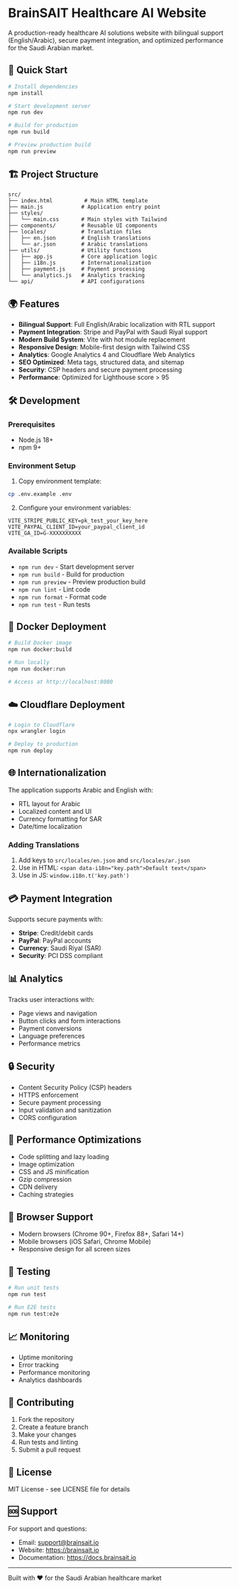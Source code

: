 # BrainSAIT Healthcare AI Website

A production-ready healthcare AI solutions website with bilingual support (English/Arabic), secure payment integration, and optimized performance for the Saudi Arabian market.

## 🚀 Quick Start

```bash
# Install dependencies
npm install

# Start development server
npm run dev

# Build for production
npm run build

# Preview production build
npm run preview
```

## 🏗️ Project Structure

```
src/
├── index.html          # Main HTML template
├── main.js            # Application entry point
├── styles/
│   └── main.css       # Main styles with Tailwind
├── components/        # Reusable UI components
├── locales/           # Translation files
│   ├── en.json        # English translations
│   └── ar.json        # Arabic translations
├── utils/             # Utility functions
│   ├── app.js         # Core application logic
│   ├── i18n.js        # Internationalization
│   ├── payment.js     # Payment processing
│   └── analytics.js   # Analytics tracking
└── api/               # API configurations
```

## 🌍 Features

- **Bilingual Support**: Full English/Arabic localization with RTL support
- **Payment Integration**: Stripe and PayPal with Saudi Riyal support
- **Modern Build System**: Vite with hot module replacement
- **Responsive Design**: Mobile-first design with Tailwind CSS
- **Analytics**: Google Analytics 4 and Cloudflare Web Analytics
- **SEO Optimized**: Meta tags, structured data, and sitemap
- **Security**: CSP headers and secure payment processing
- **Performance**: Optimized for Lighthouse score > 95

## 🛠️ Development

### Prerequisites

- Node.js 18+ 
- npm 9+

### Environment Setup

1. Copy environment template:
```bash
cp .env.example .env
```

2. Configure your environment variables:
```env
VITE_STRIPE_PUBLIC_KEY=pk_test_your_key_here
VITE_PAYPAL_CLIENT_ID=your_paypal_client_id
VITE_GA_ID=G-XXXXXXXXXX
```

### Available Scripts

- `npm run dev` - Start development server
- `npm run build` - Build for production
- `npm run preview` - Preview production build
- `npm run lint` - Lint code
- `npm run format` - Format code
- `npm run test` - Run tests

## 🐳 Docker Deployment

```bash
# Build Docker image
npm run docker:build

# Run locally
npm run docker:run

# Access at http://localhost:8080
```

## ☁️ Cloudflare Deployment

```bash
# Login to Cloudflare
npx wrangler login

# Deploy to production
npm run deploy
```

## 🌐 Internationalization

The application supports Arabic and English with:

- RTL layout for Arabic
- Localized content and UI
- Currency formatting for SAR
- Date/time localization

### Adding Translations

1. Add keys to `src/locales/en.json` and `src/locales/ar.json`
2. Use in HTML: `<span data-i18n="key.path">Default text</span>`
3. Use in JS: `window.i18n.t('key.path')`

## 💳 Payment Integration

Supports secure payments with:

- **Stripe**: Credit/debit cards
- **PayPal**: PayPal accounts
- **Currency**: Saudi Riyal (SAR)
- **Security**: PCI DSS compliant

## 📊 Analytics

Tracks user interactions with:

- Page views and navigation
- Button clicks and form interactions
- Payment conversions
- Language preferences
- Performance metrics

## 🔒 Security

- Content Security Policy (CSP) headers
- HTTPS enforcement
- Secure payment processing
- Input validation and sanitization
- CORS configuration

## 🎯 Performance Optimizations

- Code splitting and lazy loading
- Image optimization
- CSS and JS minification
- Gzip compression
- CDN delivery
- Caching strategies

## 📱 Browser Support

- Modern browsers (Chrome 90+, Firefox 88+, Safari 14+)
- Mobile browsers (iOS Safari, Chrome Mobile)
- Responsive design for all screen sizes

## 🧪 Testing

```bash
# Run unit tests
npm run test

# Run E2E tests
npm run test:e2e
```

## 📈 Monitoring

- Uptime monitoring
- Error tracking
- Performance monitoring
- Analytics dashboards

## 🤝 Contributing

1. Fork the repository
2. Create a feature branch
3. Make your changes
4. Run tests and linting
5. Submit a pull request

## 📄 License

MIT License - see LICENSE file for details

## 🆘 Support

For support and questions:
- Email: support@brainsait.io
- Website: https://brainsait.io
- Documentation: https://docs.brainsait.io

---

Built with ❤️ for the Saudi Arabian healthcare market